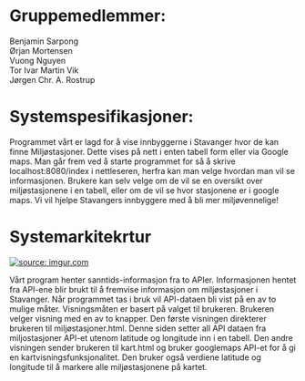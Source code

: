 <h1>Gruppemedlemmer:</h1>
Benjamin Sarpong
<br>Ørjan Mortensen
<br>Vuong Nguyen
<br>Tor Ivar Martin Vik
<br>Jørgen Chr. A. Rostrup

<h1>Systemspesifikasjoner:</h1>

Programmet vårt er lagd for å vise innbyggerne i Stavanger hvor de kan finne Miljøstasjoner. Dette vises på nett i enten tabell form eller via Google maps. Man går frem ved å starte programmet for så å skrive localhost:8080/index i nettleseren, herfra kan man velge hvordan man vil se informasjonen. Brukere kan selv velge om de vil se en oversikt over miljøstasjonene i en tabell, eller om de vil se hvor stasjonene er i google maps. Vi vil hjelpe Stavangers innbyggere med å bli mer miljøvennelige!


<h1>Systemarkitekrtur</h1> <a href="https://imgur.com/6s6B2DN"><img src="https://i.imgur.com/6s6B2DN.png" title="source: imgur.com" /></a>

Vårt program henter sanntids-informasjon fra to APIer. Informasjonen hentet fra API-ene blir brukt til å fremvise informasjon om miljøstasjoner i Stavanger. Når programmet tas i bruk vil API-dataen bli vist på en av to mulige måter. Visningsmåten er basert på valget til brukeren. Brukeren velger visning med en av to knapper. Den første visningen direkterer brukeren til miljøstasjoner.html. Denne siden setter all API dataen fra miljostasjoner API-et utenom latitude og longitude inn i en tabell. Den andre visningen sender brukeren til kart.html og bruker googlemaps API-et for å gi en kartvisningsfunksjonalitet. Den bruker også verdiene latitude og longitude til å markere alle miljøstasjonene på kartet.
